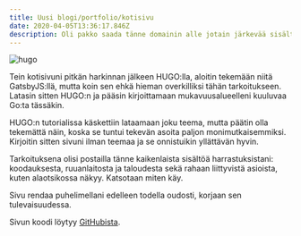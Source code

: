 ```yaml
---
title: Uusi blogi/portfolio/kotisivu
date: 2020-04-05T13:36:17.846Z
description: Oli pakko saada tänne domainin alle jotain järkevää sisältöä.
---
```

![hugo](/img/hugo.png)

Tein kotisivuni pitkän harkinnan jälkeen HUGO:lla, aloitin tekemään niitä GatsbyJS:llä, mutta koin sen ehkä hieman overkilliksi tähän tarkoitukseen. Latasin sitten HUGO:n ja pääsin kirjoittamaan mukavuusalueelleni kuuluvaa Go:ta tässäkin. 

HUGO:n tutorialissa käskettiin lataamaan joku teema, mutta päätin olla tekemättä näin, koska se tuntui tekevän asoita paljon monimutkaisemmiksi. Kirjoitin sitten sivuni ilman teemaa ja se onnistuikin yllättävän hyvin. 

Tarkoituksena olisi postailla tänne kaikenlaista sisältöä harrastuksistani: koodauksesta, ruuanlaitosta ja taloudesta sekä rahaan liittyvistä asioista, kuten alaotsikossa näkyy. Katsotaan miten käy.

Sivu rendaa puhelimellani edelleen todella oudosti, korjaan sen tulevaisuudessa. 

Sivun koodi löytyy [GitHubista](https://github.com/Katajisto/ktjst-blog).